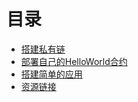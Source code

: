 # 目录
- [搭建私有链](/build-private-chain.md/build-private-chain.md)
- [部署自己的HelloWorld合约](/build-private-chain.md/deploy-helloworld-contract.md)
- [搭建简单的应用](/build-private-chain.md/simple-application.md)
- [资源链接](/build-private-chain.md/simple-application.md)